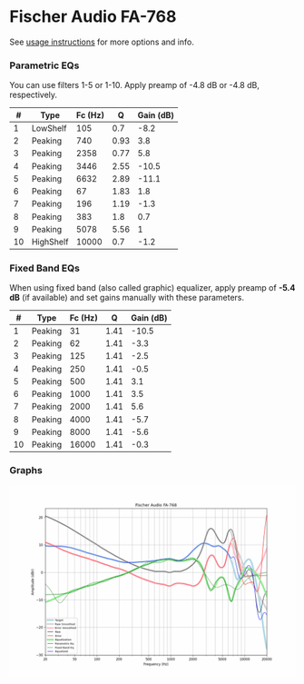 # Fischer Audio FA-768
See [usage instructions](https://github.com/jaakkopasanen/AutoEq#usage) for more options and info.

### Parametric EQs
You can use filters 1-5 or 1-10. Apply preamp of -4.8 dB or -4.8 dB, respectively.

|   # | Type      |   Fc (Hz) |    Q |   Gain (dB) |
|-----|-----------|-----------|------|-------------|
|   1 | LowShelf  |       105 | 0.7  |        -8.2 |
|   2 | Peaking   |       740 | 0.93 |         3.8 |
|   3 | Peaking   |      2358 | 0.77 |         5.8 |
|   4 | Peaking   |      3446 | 2.55 |       -10.5 |
|   5 | Peaking   |      6632 | 2.89 |       -11.1 |
|   6 | Peaking   |        67 | 1.83 |         1.8 |
|   7 | Peaking   |       196 | 1.19 |        -1.3 |
|   8 | Peaking   |       383 | 1.8  |         0.7 |
|   9 | Peaking   |      5078 | 5.56 |         1   |
|  10 | HighShelf |     10000 | 0.7  |        -1.2 |

### Fixed Band EQs
When using fixed band (also called graphic) equalizer, apply preamp of **-5.4 dB** (if available) and set gains manually with these parameters.

|   # | Type    |   Fc (Hz) |    Q |   Gain (dB) |
|-----|---------|-----------|------|-------------|
|   1 | Peaking |        31 | 1.41 |       -10.5 |
|   2 | Peaking |        62 | 1.41 |        -3.3 |
|   3 | Peaking |       125 | 1.41 |        -2.5 |
|   4 | Peaking |       250 | 1.41 |        -0.5 |
|   5 | Peaking |       500 | 1.41 |         3.1 |
|   6 | Peaking |      1000 | 1.41 |         3.5 |
|   7 | Peaking |      2000 | 1.41 |         5.6 |
|   8 | Peaking |      4000 | 1.41 |        -5.7 |
|   9 | Peaking |      8000 | 1.41 |        -5.6 |
|  10 | Peaking |     16000 | 1.41 |        -0.3 |

### Graphs
![](./Fischer%20Audio%20FA-768.png)
